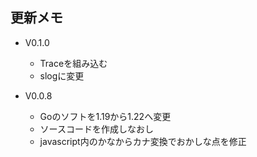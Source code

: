 ## 更新メモ

- V0.1.0
  - Traceを組み込む
  - slogに変更

- V0.0.8
  - Goのソフトを1.19から1.22へ変更
  - ソースコードを作成しなおし
  - javascript内のかなからカナ変換でおかしな点を修正
